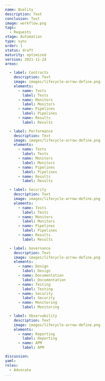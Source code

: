 ```yaml
---
name: Quality
description: Text
conclusion: Text
image: workflow.png
tags:
  - Requests
stage: Automation
type: sync
order: 1
status: draft
maturity: optimized
version: 2021-11-24
areas:  

  - label: Contracts
    description: Text
    image: images/lifecycle-arrow-define.png
    elements:
      - name: Tests
        label: Tests
      - name: Monitors
        label: Monitors
      - name: Pipelines
        label: Pipelines
      - name: Results
        label: Results                        

  - label: Performance
    description: Text
    image: images/lifecycle-arrow-define.png
    elements:
      - name: Tests
        label: Tests
      - name: Monitors
        label: Monitors
      - name: Pipelines
        label: Pipelines
      - name: Results
        label: Results   

  - label: Security
    description: Text
    image: images/lifecycle-arrow-define.png
    elements:
      - name: Tests
        label: Tests
      - name: Monitors
        label: Monitors
      - name: Pipelines
        label: Pipelines
      - name: Results
        label: Results 

  - label: Governance
    description: Text
    image: images/lifecycle-arrow-define.png
    elements:
      - name: Design
        label: Design
      - name: Documentation
        label: Documentation
      - name: Testing
        label: Testing
      - name: Security
        label: Security     
      - name: Monitoring
        label: Monitoring                

  - label: Observability
    description: Text
    image: images/lifecycle-arrow-define.png
    elements:
      - name: Reporting
        label: Reporting
      - name: APM
        label: APM

discussion: 
yaml: 
roles:
  - Advocate
...
```

